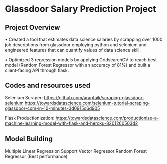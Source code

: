 # Glassdoor Salary Prediction Project
## Project Overview
•	Created a tool that estimates data science salaries by scrapping over 1000 job descriptions from glassdoor employing python and selenium and engineered features that can quantify values of data science skill.

•	Optimized 3 regression models by applying GridsearchCV to reach best model (Random Forest Regressor with an accuracy of 81%) and built a client-facing API through flask.


## Codes and resources used
Selenium Scraper: https://github.com/arapfaik/scraping-glassdoor-selenium
https://towardsdatascience.com/selenium-tutorial-scraping-glassdoor-com-in-10-minutes-3d0915c6d905

Flask Productionization: https://towardsdatascience.com/productionize-a-machine-learning-model-with-flask-and-heroku-8201260503d2

## Model Building
Multiple Linear Regression
Support Vector Regressor
Random Forest Regressor (Best performance)
